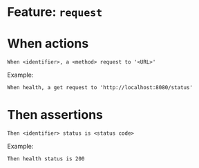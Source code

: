 # Feature: `request`

# When actions

`When <identifier>, a <method> request to '<URL>'`

Example:

`When health, a get request to 'http://localhost:8080/status'`

# Then assertions

`Then <identifier> status is <status code>`

Example:

`Then health status is 200`

